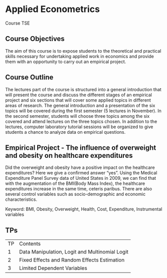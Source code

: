 # Applied Econometrics  
Course TSE

## Course Objectives  
The aim of this course is to expose students to the theoretical and practical skills necessary for undertaking applied work in economics and provide them with an opportunity to carry out an empirical project.

## Course Outline
The lectures part of the course is structured into a general introduction that will present the course and discuss the different stages of an empirical project and six sections that will cover some applied topics in different areas of research. The general introduction and a presentation of the six topics will be covered during the first semester (5 lectures in November). In the second semester, students will choose three topics among the six covered and attend lectures on the three topics chosen. In addition to the lectures, computer laboratory tutorial sessions will be organized to give students a chance to analyze data on empirical questions.

## Empirical Project - The influence of overweight and obesity on healthcare expenditures

  Did the overweight and obesity have a positive impact on the healthcare expenditures? Here we give a confirmed answer “yes”. Using the Medical Expenditure Panel Survey data of United States in 2009, we can find that with the augmentation of the BMI(Body Mass Index), the healthcare expenditures increase in the same time, ceteris paribus. There are also several control variables such as socio-demographic and economic characteristics.

  Keyword: BMI, Obesity, Overweight, Health, Cost, Expenditure, Instrumental variables

## TPs

<table>
  <tr>
    <td>TP</td>
    <td>Contents</td> 
  </tr>
  <tr>
    <td>1</td>
    <td>Data Manipulation, Logit and Multinomial Logit</td> 
  </tr>
  <tr>
    <td>2</td>
    <td>Fixed Effects and Random Effects Estimation</td> 
  </tr>
  <tr>
    <td>3</td>
    <td>Limited Dependent Variables</td> 
  </tr>
</table>  
 
